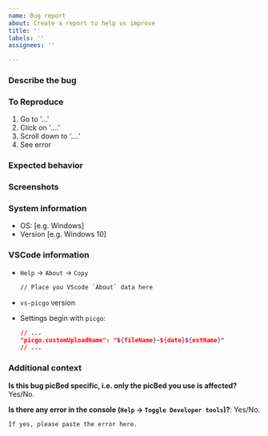 ```yaml
---
name: Bug report
about: Create a report to help us improve
title: ''
labels: ''
assignees: ''

---
```


<!-- Please fill in this template and provide enough information for us. -->

### Describe the bug

<!-- A clear and concise description of what the bug is. -->

### To Reproduce

<!-- Steps to reproduce the behavior. -->

1. Go to '...'
2. Click on '....'
3. Scroll down to '....'
4. See error

### Expected behavior

<!-- A clear and concise description of what you expected to happen. -->

### Screenshots

<!-- If applicable, add screenshots to help explain your problem. -->

### System information

- OS: [e.g. Windows]
- Version [e.g. Windows 10]

### VSCode information

- `Help` -> `About` -> `Copy`

  ```txt
  // Place you VScode `About` data here
  ```

- `vs-picgo` version

- Settings begin with `picgo`:

  ```json
  // ...
  "picgo.customUploadName": "${fileName}-${date}${extName}"
  // ...
  ```

### Additional context

**Is this bug picBed specific, i.e. only the picBed you use is affected?** Yes/No.

**Is there any error in the console (`Help` -> `Toggle Developer tools`)?**: Yes/No.

```txt
If yes, please paste the error here.
```
